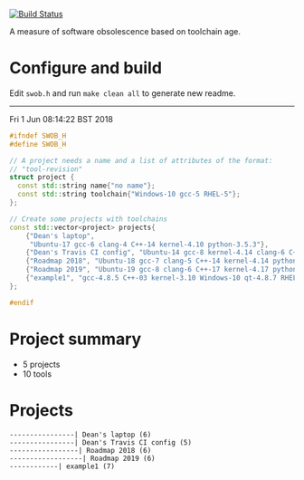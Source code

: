 [![Build
Status](https://travis-ci.org/deanturpin/swob.svg?branch=master)](https://travis-ci.org/deanturpin/swob)

A measure of software obsolescence based on toolchain age.

# Configure and build
Edit ```swob.h``` and run ```make clean all``` to generate new readme.

---

Fri  1 Jun 08:14:22 BST 2018
```cpp
#ifndef SWOB_H
#define SWOB_H

// A project needs a name and a list of attributes of the format:
// "tool-revision"
struct project {
  const std::string name{"no name"};
  const std::string toolchain{"Windows-10 gcc-5 RHEL-5"};
};

// Create some projects with toolchains
const std::vector<project> projects{
    {"Dean's laptop",
     "Ubuntu-17 gcc-6 clang-4 C++-14 kernel-4.10 python-3.5.3"},
    {"Dean's Travis CI config", "Ubuntu-14 gcc-8 kernel-4.14 clang-6 C++-14"},
    {"Roadmap 2018", "Ubuntu-18 gcc-7 clang-5 C++-14 kernel-4.14 python-3.6.5"},
    {"Roadmap 2019", "Ubuntu-19 gcc-8 clang-6 C++-17 kernel-4.17 python-3.6.5"},
    {"example1", "gcc-4.8.5 C++-03 kernel-3.10 Windows-10 qt-4.8.7 RHEL-7 fw-4.1-rc8"},
};

#endif
```
# Project summary
* 5 projects
* 10 tools

# Projects
```
----------------| Dean's laptop (6) 
----------------| Dean's Travis CI config (5) 
-----------------| Roadmap 2018 (6) 
------------------| Roadmap 2019 (6) 
------------| example1 (7) 
```
